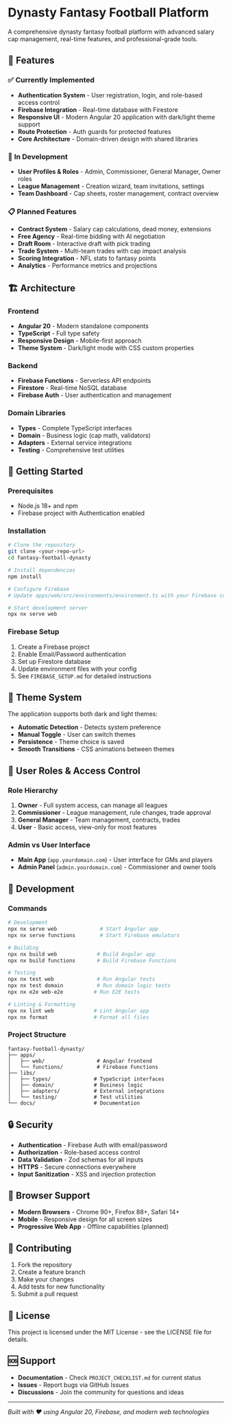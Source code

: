# Dynasty Fantasy Football Platform

A comprehensive dynasty fantasy football platform with advanced salary cap management, real-time features, and professional-grade tools.

## 🚀 Features

### ✅ **Currently Implemented**

- **Authentication System** - User registration, login, and role-based access control
- **Firebase Integration** - Real-time database with Firestore
- **Responsive UI** - Modern Angular 20 application with dark/light theme support
- **Route Protection** - Auth guards for protected features
- **Core Architecture** - Domain-driven design with shared libraries

### 🔄 **In Development**

- **User Profiles & Roles** - Admin, Commissioner, General Manager, Owner roles
- **League Management** - Creation wizard, team invitations, settings
- **Team Dashboard** - Cap sheets, roster management, contract overview

### 📋 **Planned Features**

- **Contract System** - Salary cap calculations, dead money, extensions
- **Free Agency** - Real-time bidding with AI negotiation
- **Draft Room** - Interactive draft with pick trading
- **Trade System** - Multi-team trades with cap impact analysis
- **Scoring Integration** - NFL stats to fantasy points
- **Analytics** - Performance metrics and projections

## 🏗️ Architecture

### **Frontend**

- **Angular 20** - Modern standalone components
- **TypeScript** - Full type safety
- **Responsive Design** - Mobile-first approach
- **Theme System** - Dark/light mode with CSS custom properties

### **Backend**

- **Firebase Functions** - Serverless API endpoints
- **Firestore** - Real-time NoSQL database
- **Firebase Auth** - User authentication and management

### **Domain Libraries**

- **Types** - Complete TypeScript interfaces
- **Domain** - Business logic (cap math, validators)
- **Adapters** - External service integrations
- **Testing** - Comprehensive test utilities

## 🚀 Getting Started

### **Prerequisites**

- Node.js 18+ and npm
- Firebase project with Authentication enabled

### **Installation**

```bash
# Clone the repository
git clone <your-repo-url>
cd fantasy-football-dynasty

# Install dependencies
npm install

# Configure Firebase
# Update apps/web/src/environments/environment.ts with your Firebase config

# Start development server
npx nx serve web
```

### **Firebase Setup**

1. Create a Firebase project
2. Enable Email/Password authentication
3. Set up Firestore database
4. Update environment files with your config
5. See `FIREBASE_SETUP.md` for detailed instructions

## 🎨 Theme System

The application supports both dark and light themes:

- **Automatic Detection** - Detects system preference
- **Manual Toggle** - User can switch themes
- **Persistence** - Theme choice is saved
- **Smooth Transitions** - CSS animations between themes

## 🔐 User Roles & Access Control

### **Role Hierarchy**

1. **Owner** - Full system access, can manage all leagues
2. **Commissioner** - League management, rule changes, trade approval
3. **General Manager** - Team management, contracts, trades
4. **User** - Basic access, view-only for most features

### **Admin vs User Interface**

- **Main App** (`app.yourdomain.com`) - User interface for GMs and players
- **Admin Panel** (`admin.yourdomain.com`) - Commissioner and owner tools

## 🧪 Development

### **Commands**

```bash
# Development
npx nx serve web              # Start Angular app
npx nx serve functions        # Start Firebase emulators

# Building
npx nx build web             # Build Angular app
npx nx build functions       # Build Firebase Functions

# Testing
npx nx test web              # Run Angular tests
npx nx test domain           # Run domain logic tests
npx nx e2e web-e2e          # Run E2E tests

# Linting & Formatting
npx nx lint web             # Lint Angular app
npx nx format               # Format all files
```

### **Project Structure**

```
fantasy-football-dynasty/
├── apps/
│   ├── web/                 # Angular frontend
│   └── functions/           # Firebase Functions
├── libs/
│   ├── types/              # TypeScript interfaces
│   ├── domain/             # Business logic
│   ├── adapters/           # External integrations
│   └── testing/            # Test utilities
└── docs/                   # Documentation
```

## 🔒 Security

- **Authentication** - Firebase Auth with email/password
- **Authorization** - Role-based access control
- **Data Validation** - Zod schemas for all inputs
- **HTTPS** - Secure connections everywhere
- **Input Sanitization** - XSS and injection protection

## 📱 Browser Support

- **Modern Browsers** - Chrome 90+, Firefox 88+, Safari 14+
- **Mobile** - Responsive design for all screen sizes
- **Progressive Web App** - Offline capabilities (planned)

## 🤝 Contributing

1. Fork the repository
2. Create a feature branch
3. Make your changes
4. Add tests for new functionality
5. Submit a pull request

## 📄 License

This project is licensed under the MIT License - see the LICENSE file for details.

## 🆘 Support

- **Documentation** - Check `PROJECT_CHECKLIST.md` for current status
- **Issues** - Report bugs via GitHub Issues
- **Discussions** - Join the community for questions and ideas

---

_Built with ❤️ using Angular 20, Firebase, and modern web technologies_
